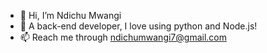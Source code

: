 - 👋 Hi, I’m Ndichu Mwangi
- 🌱 A back-end developer, I love using python and Node.js!
- 📫 Reach me through ndichumwangi7@gmail.com

<!---
Ndxxxu-Ndichu/Ndxxxu-Ndichu is a ✨ special ✨ repository because its `README.md` (this file) appears on your GitHub profile.
You can click the Preview link to take a look at your changes.
--->

